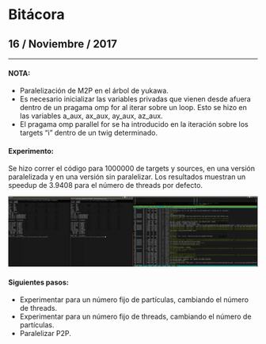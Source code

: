 # Bitácora

## 16 / Noviembre / 2017
------

#### NOTA:
- Paralelización de M2P en el árbol de yukawa.
- Es necesario inicializar las variables privadas que vienen desde afuera dentro de un pragama omp for al iterar sobre un loop. Esto se hizo en las variables a_aux, ax_aux, ay_aux, az_aux.
- El pragama omp parallel for se ha introducido en la iteración sobre los targets “i” dentro de un twig determinado.

#### Experimento: 
Se hizo correr el código para 1000000 de targets y sources, en una versión paralelizada y en una versión sin paralelizar. Los resultados muestran un speedup de 3.9408 para el número de threads por defecto.

![alt text](https://github.com/matiasmartineza/yukawa/blob/master/bitacora/exp_1.png "Experimento 1")

#### Siguientes pasos: 
- Experimentar para un número fijo de partículas, cambiando el número de threads.
- Experimentar para un número fijo de threads, cambiando el número de partículas.
- Paralelizar P2P.
